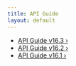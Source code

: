 ```yaml
---
title: API Guide
layout: default
---
```

* <a href="/docs/latest/api-guide/">API Guide v16.3 ›</a>
* <a href="/docs/16.2/api-guide/">API Guide v16.2 ›</a>
* <a href="/docs/16.1/api-guide/">API Guide v16.1 ›</a>  